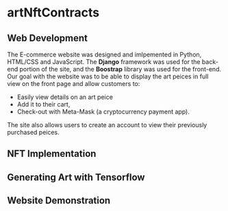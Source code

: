 # artNftContracts


## Web Development
The E-commerce website was designed and imlpemented in Python, HTML/CSS and JavaScript. The **Django** framework was used for the back-end portion of the site, and the **Boostrap** library was used for the front-end. Our goal with the website was to be able to display the art peices in full view on the front page and allow customers to:

* Easily view details on an art peice 
* Add it to their cart, 
* Check-out with Meta-Mask (a cryptocurrency payment app). 

The site also allows users to create an account to view their previously purchased peices.

## NFT Implementation

## Generating Art with Tensorflow

## Website Demonstration
